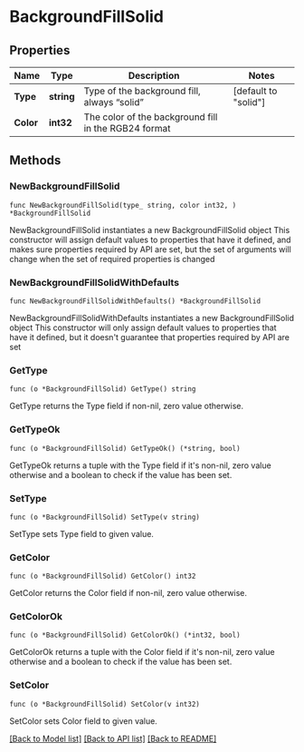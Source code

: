 # BackgroundFillSolid

## Properties

Name | Type | Description | Notes
------------ | ------------- | ------------- | -------------
**Type** | **string** | Type of the background fill, always “solid” | [default to "solid"]
**Color** | **int32** | The color of the background fill in the RGB24 format | 

## Methods

### NewBackgroundFillSolid

`func NewBackgroundFillSolid(type_ string, color int32, ) *BackgroundFillSolid`

NewBackgroundFillSolid instantiates a new BackgroundFillSolid object
This constructor will assign default values to properties that have it defined,
and makes sure properties required by API are set, but the set of arguments
will change when the set of required properties is changed

### NewBackgroundFillSolidWithDefaults

`func NewBackgroundFillSolidWithDefaults() *BackgroundFillSolid`

NewBackgroundFillSolidWithDefaults instantiates a new BackgroundFillSolid object
This constructor will only assign default values to properties that have it defined,
but it doesn't guarantee that properties required by API are set

### GetType

`func (o *BackgroundFillSolid) GetType() string`

GetType returns the Type field if non-nil, zero value otherwise.

### GetTypeOk

`func (o *BackgroundFillSolid) GetTypeOk() (*string, bool)`

GetTypeOk returns a tuple with the Type field if it's non-nil, zero value otherwise
and a boolean to check if the value has been set.

### SetType

`func (o *BackgroundFillSolid) SetType(v string)`

SetType sets Type field to given value.


### GetColor

`func (o *BackgroundFillSolid) GetColor() int32`

GetColor returns the Color field if non-nil, zero value otherwise.

### GetColorOk

`func (o *BackgroundFillSolid) GetColorOk() (*int32, bool)`

GetColorOk returns a tuple with the Color field if it's non-nil, zero value otherwise
and a boolean to check if the value has been set.

### SetColor

`func (o *BackgroundFillSolid) SetColor(v int32)`

SetColor sets Color field to given value.



[[Back to Model list]](../README.md#documentation-for-models) [[Back to API list]](../README.md#documentation-for-api-endpoints) [[Back to README]](../README.md)


